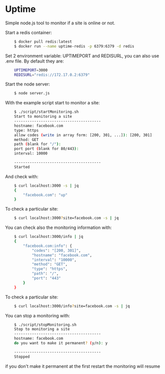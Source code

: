 # Uptime 

Simple node.js tool to monitor if a site is online or not. 

Start a redis container: 
``` bash
    $ docker pull redis:latest
    $ docker run --name uptime-redis -p 6379:6379 -d redis
```

Set 2 environment variable: UPTIMEPORT and REDISURL, you can also use .env file. By default they are:
``` bash
    UPTIMEPORT=3000
    REDISURL="redis://172.17.0.2:6379"
```

Start the node server: 
``` bash
    $ node server.js
```

With the example script start to monitor a site: 
``` bash
    $ ./script/startMonitoring.sh
    Start to monitoring a site
    ---------------------------------------
    hostname: facebook.com
    type: https
    allow codes (write in array form: [200, 301, ...]): [200, 301]
    method: GET
    path (blank for "/"):
    port port (blank for 80/443): 
    interval: 10000

    ---------------------------------------
    Started
``` 

And check with: 
``` bash
    $ curl localhost:3000 -s | jq
    {
        "facebook.com": "up"
    }

```

To check a particular site: 
``` bash
    $ curl localhost:3000?site=facebook.com -s | jq
```

You can check also the monitoring information with: 
``` bash
    $ curl localhost:3000/info | jq
    {
        "facebook.com:info": {
            "codes": "[200, 301]",
            "hostname": "facebook.com",
            "interval": "10000",
            "method": "GET",
            "type": "https",
            "path": "/",
            "port": "443"
        }
    }
```

To check a particular site: 
``` bash
    $ curl localhost:3000/info?site=facebook.com -s | jq
```

You can stop a monitoring with: 
``` bash
    $ ./script/stopMonitoring.sh
    Stop to monitoring a site
    ---------------------------------------
    hostname: facebook.com
    do you want to make it permanent? (y/n): y

    ---------------------------------------
    Stopped
```

if you don't make it permanent at the first restart the monitoring will resume